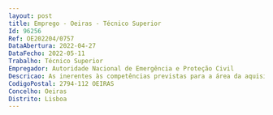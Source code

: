 ```yaml
--- 
layout: post
title: Emprego - Oeiras - Técnico Superior
Id: 96256
Ref: OE202204/0757
DataAbertura: 2022-04-27
DataFecho: 2022-05-11
Trabalho: Técnico Superior
Empregador: Autoridade Nacional de Emergência e Proteção Civil
Descricao: As inerentes às competências previstas para a área da aquisição de bens e contratação de serviços,especialmente, no artigo 17.º do Decreto Lei n.º 45 2019, de 1 de abril, na suaredação atual, que aprovou a orgânica da ANEPC, melhor escalpelizadas noartigo 7.º da Portaria n.º 224 A 2014, de 4 de novembro, e desenvolvidas noartigo 14.º do Despacho n.º 14688 2014, de 4 de dezembro, na sua redaçãoatual.
CodigoPostal: 2794-112 OEIRAS
Concelho: Oeiras
Distrito: Lisboa
--- 
```

